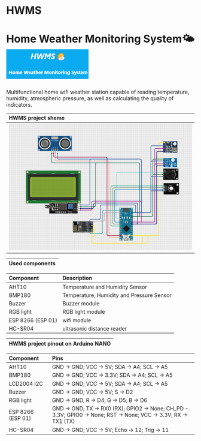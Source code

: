# HWMS

<h1>Home Weather Monitoring System🌤️<img src="github/logo_HWMS.png" style="width: 220px;"></h1>

Multifunctional home wifi weather station capable of reading temperature, humidity, atmospheric pressure, as well as calculating the quality of indicators.

| HWMS project sheme |
| :----------------- |
| <img src="github/HWMS_SHEME.png"> |

| Used components |
| :-----------------|

| Component | Description |
| :--------- | :------------|
| AHT10 | Temperature and Humidity Sensor |
| BMP180 | Temperature, Humidity and Pressure Sensor |
| Buzzer | Buzzer module |
| RGB light | RGB light module |
| ESP 8266 (ESP 01) | wifi  module |
| HC-SR04 | ultrasonic distance reader |

| HWMS project pinout on Arduino NANO|
| :------------------- |

| Component | Pins |
| :-------- | :------- |
| AHT10 | GND -> GND; VCC -> 5V; SDA -> A4; SCL -> A5 |
| BMP180 | GND -> GND; VCC -> 3.3V; SDA -> A4; SCL -> A5 |
| LCD2004 I2C | GND -> GND; VCC -> 5V; SDA -> A4; SCL -> A5 |
| Buzzer | GND -> GND; VCC -> 5V; S -> D2 |
| RGB light | GND -> GND; R -> D4; G -> D5; B -> D6 |
| ESP 8266 (ESP 01) | GND -> GND; TX -> RX0 (RX); GPIO2 -> None; CH_PD - 3.3V; GPIO0 -> None; RST -> None; VCC -> 3.3V; RX -> TX1 (TX) |
| HC-SR04 | GND -> GND; VCC -> 5V; Echo -> 12; Trig -> 11 |
